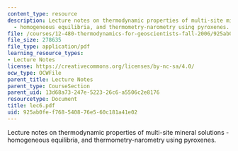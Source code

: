 ```yaml
---
content_type: resource
description: Lecture notes on thermodynamic properties of multi-site mineral solutions
  - homogeneous equilibria, and thermometry-narometry using pyroxenes.
file: /courses/12-480-thermodynamics-for-geoscientists-fall-2006/925ab0fef768540876e560c181a41e02_lec6.pdf
file_size: 278635
file_type: application/pdf
learning_resource_types:
- Lecture Notes
license: https://creativecommons.org/licenses/by-nc-sa/4.0/
ocw_type: OCWFile
parent_title: Lecture Notes
parent_type: CourseSection
parent_uid: 13d68a73-247e-5223-26c6-a5506c2e8176
resourcetype: Document
title: lec6.pdf
uid: 925ab0fe-f768-5408-76e5-60c181a41e02
---
```

Lecture notes on thermodynamic properties of multi-site mineral solutions - homogeneous equilibria, and thermometry-narometry using pyroxenes.